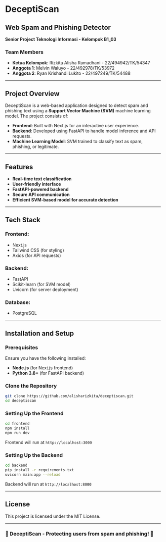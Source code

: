 # DeceptiScan

## Web Spam and Phishing Detector

**Senior Project Teknologi Informasi - Kelompok B1_03**

### Team Members

- **Ketua Kelompok**: Rizkita Alisha Ramadhani - 22/494942/TK/54347
- **Anggota 1**: Melvin Waluyo - 22/492978/TK/53972
- **Anggota 2**: Ryan Krishandi Lukito - 22/497249/TK/54488

---

## Project Overview

DeceptiScan is a web-based application designed to detect spam and phishing text using a **Support Vector Machine (SVM)** machine learning model. The project consists of:

- **Frontend**: Built with Next.js for an interactive user experience.
- **Backend**: Developed using FastAPI to handle model inference and API requests.
- **Machine Learning Model**: SVM trained to classify text as spam, phishing, or legitimate.

---

## Features

- **Real-time text classification**
- **User-friendly interface**
- **FastAPI-powered backend**
- **Secure API communication**
- **Efficient SVM-based model for accurate detection**

---

## Tech Stack

### Frontend:

- Next.js
- Tailwind CSS (for styling)
- Axios (for API requests)

### Backend:

- FastAPI
- Scikit-learn (for SVM model)
- Uvicorn (for server deployment)

### Database:

- PostgreSQL

---

## Installation and Setup

### Prerequisites

Ensure you have the following installed:

- **Node.js** (for Next.js frontend)
- **Python 3.8+** (for FastAPI backend)

### Clone the Repository

```bash
git clone https://github.com/alisharizkita/deceptiscan.git
cd deceptiscan
```

### Setting Up the Frontend

```bash
cd frontend
npm install
npm run dev
```

Frontend will run at `http://localhost:3000`

### Setting Up the Backend

```bash
cd backend
pip install -r requirements.txt
uvicorn main:app --reload
```

Backend will run at `http://localhost:8000`

---

## License

This project is licensed under the MIT License.

---

### 🚀 DeceptiScan - Protecting users from spam and phishing! 🚀
